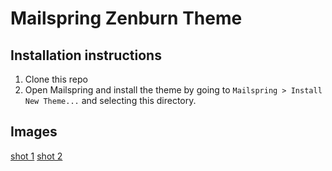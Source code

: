 # Mailspring Zenburn Theme

## Installation instructions
1. Clone this repo
2. Open Mailspring  and install the theme by going to `Mailspring > Install New Theme...` and selecting this directory.

## Images
[shot 1](./screenshot/shot1a.png)
[shot 2](./screenshot/shot2a.png)
